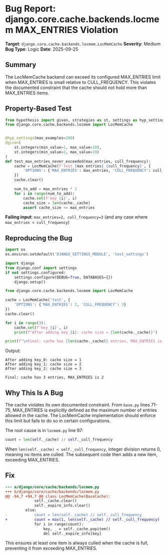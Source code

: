 # Bug Report: django.core.cache.backends.locmem MAX_ENTRIES Violation

**Target**: `django.core.cache.backends.locmem.LocMemCache`
**Severity**: Medium
**Bug Type**: Logic
**Date**: 2025-09-25

## Summary

The LocMemCache backend can exceed its configured MAX_ENTRIES limit when MAX_ENTRIES is small relative to CULL_FREQUENCY. This violates the documented constraint that the cache should not hold more than MAX_ENTRIES items.

## Property-Based Test

```python
from hypothesis import given, strategies as st, settings as hyp_settings
from django.core.cache.backends.locmem import LocMemCache


@hyp_settings(max_examples=200)
@given(
    st.integers(min_value=1, max_value=10),
    st.integers(min_value=2, max_value=10)
)
def test_max_entries_never_exceeded(max_entries, cull_frequency):
    cache = LocMemCache(f'test_{max_entries}_{cull_frequency}', {
        'OPTIONS': {'MAX_ENTRIES': max_entries, 'CULL_FREQUENCY': cull_frequency}
    })
    cache.clear()

    num_to_add = max_entries * 2
    for i in range(num_to_add):
        cache.set(f'key_{i}', i)
        cache_size = len(cache._cache)
        assert cache_size <= max_entries
```

**Failing input**: `max_entries=2, cull_frequency=3` (and any case where `max_entries < cull_frequency`)

## Reproducing the Bug

```python
import os
os.environ.setdefault('DJANGO_SETTINGS_MODULE', 'test_settings')

import django
from django.conf import settings
if not settings.configured:
    settings.configure(DEBUG=True, DATABASES={})
    django.setup()

from django.core.cache.backends.locmem import LocMemCache

cache = LocMemCache('test', {
    'OPTIONS': {'MAX_ENTRIES': 2, 'CULL_FREQUENCY': 3}
})
cache.clear()

for i in range(3):
    cache.set(f'key_{i}', i)
    print(f"After adding key_{i}: cache size = {len(cache._cache)}")

print(f"\nFinal: cache has {len(cache._cache)} entries, MAX_ENTRIES is {cache._max_entries}")
```

Output:
```
After adding key_0: cache size = 1
After adding key_1: cache size = 2
After adding key_2: cache size = 3

Final: cache has 3 entries, MAX_ENTRIES is 2
```

## Why This Is A Bug

The cache violates its own documented constraint. From `base.py` lines 71-75, MAX_ENTRIES is explicitly defined as the maximum number of entries allowed in the cache. The LocMemCache implementation should enforce this limit but fails to do so in certain configurations.

The root cause is in `locmem.py` line 97:

```python
count = len(self._cache) // self._cull_frequency
```

When `len(self._cache) < self._cull_frequency`, integer division returns 0, meaning no items are culled. The subsequent code then adds a new item, exceeding MAX_ENTRIES.

## Fix

```diff
--- a/django/core/cache/backends/locmem.py
+++ b/django/core/cache/backends/locmem.py
@@ -94,7 +94,7 @@ class LocMemCache(BaseCache):
             self._cache.clear()
             self._expire_info.clear()
         else:
-            count = len(self._cache) // self._cull_frequency
+            count = max(1, len(self._cache) // self._cull_frequency)
             for i in range(count):
                 key, _ = self._cache.popitem()
                 del self._expire_info[key]
```

This ensures at least one item is always culled when the cache is full, preventing it from exceeding MAX_ENTRIES.